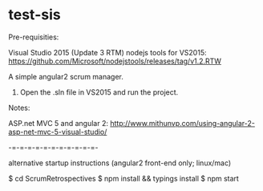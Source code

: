 # test-sis

Pre-requisities:

Visual Studio 2015 (Update 3 RTM)
nodejs tools for VS2015: https://github.com/Microsoft/nodejstools/releases/tag/v1.2.RTW

A simple angular2 scrum manager.

1) Open the .sln file in VS2015 and run the project.

Notes:

ASP.net MVC 5 and angular 2: http://www.mithunvp.com/using-angular-2-asp-net-mvc-5-visual-studio/ 

-=-=-=-=-=-=-=-=-=-=-=-

alternative startup instructions (angular2 front-end only; linux/mac)

$ cd ScrumRetrospectives
$ npm install && typings install
$ npm start
